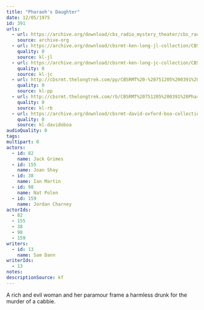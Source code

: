 ```yaml
---
title: "Pharaoh's Daughter"
date: 12/05/1975
id: 391
urls: 
  - url: https://archive.org/download/cbs_radio_mystery_theater/cbs_radio_mystery_theater-0351-0400.zip/cbs_radio_mystery_theater-0351-0400%2Fcbsrmt_0391_pharoahs_daughter.mp3
    source: archive-org
  - url: https://archive.org/download/cbsrmt-ken-long-jl-collection/CBSRMT - 751205 0391 Pharoah 's Daughter_jl.mp3
    quality: 0
    source: kl-jl
  - url: https://archive.org/download/cbsrmt-ken-long-jc-collection/CBSRMT - 751205 0391 Pharaoh 's Daughter vbr fb2_jc.mp3
    quality: 0
    source: kl-jc
  - url: http://cbsrmt.thelongtrek.com/pp/CBSRMT%20-%20751205%200391%20Pharoah%27s%20Daughter_pp.mp3
    quality: 0
    source: kl-pp
  - url: http://cbsrmt.thelongtrek.com/rb/CBSRMT%20751205%200391%20Pharaoh%27s%20Daughter_wuwm%20repeat%20from%205_15_76.mp3
    quality: 0
    source: kl-rb
  - url: https://archive.org/download/cbsrmt-david-oxford-boa-collection/CBSRMT-751205-0391-repeated-760515-Pharaoh's-Daughter-(128-44)_WUWM-FM-{BoA}.mp3
    quality: 0
    source: kl-davidoboa
audioQuality: 0
tags: 
multipart: 0
actors:  
  - id: 82
    name: Jack Grimes  
  - id: 155
    name: Joan Shay  
  - id: 38
    name: Ian Martin  
  - id: 98
    name: Nat Polen  
  - id: 159
    name: Jordan Charney
actorIds:  
  - 82  
  - 155  
  - 38  
  - 98  
  - 159
writers:  
  - id: 13
    name: Sam Dann
writerIds:  
  - 13
notes: 
descriptionSource: kf
---
```

A rich and evil woman and her paramour frame a harmless drunk for the murder of a cabbie.